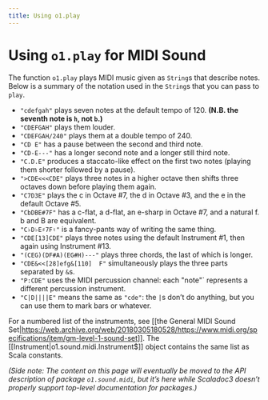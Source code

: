 ```yaml
---
title: Using o1.play
---
```


# Using `o1.play` for MIDI Sound

The function `o1.play` plays MIDI music given as `String`s that describe notes. 
Below is a summary of the notation used in the `String`s that you can pass to `play`.

- `"cdefgah"`                plays seven notes at the default tempo of 120. **(N.B. the seventh note is `h`, not `b`.)**
- `"CDEFGAH"`                plays them louder.
- `"CDEFGAH/240"`            plays them at a double tempo of 240.
- `"CD E"`                   has a pause between the second and third note.
- `"CD-E---"`                has a longer second note and a longer still third note.
- `"C.D.E"`                  produces a staccato-like effect on the first two notes (playing them shorter followed by a pause).
- `">CDE<<<CDE"`             plays three notes in a higher octave then shifts three octaves down before playing them again.
- `"C7D3E"`                  plays the c in Octave #7, the d in Octave #3, and the e in the default Octave #5.
- `"CbDBE#7F"`               has a c-flat, a d-flat, an e-sharp in Octave #7, and a natural f. b and B are equivalent.
- `"C♭D♭E♯7F♮"`              is a fancy-pants way of writing the same thing.
- `"CDE[13]CDE"`             plays three notes using the default Instrument #1, then again using Instrument #13.
- `"(CEG)(DF#A)(EG#H)---"`   plays three chords, the last of which is longer.
- `"CDE&<<[28]efg&[110]  F"` simultaneously plays the three parts separated by `&`s.
- `"P:CDE"`                  uses the MIDI percussion channel: each "note"` represents a different percussion instrument.
- `"C|D||||E"`               means the same as `"cde"`: the `|`s don’t do anything, but you can use them to mark bars or whatever.

For a numbered list of the instruments, see [[the General MIDI Sound Set|https://web.archive.org/web/20180305180528/https://www.midi.org/specifications/item/gm-level-1-sound-set]]. 
The [[Instrument|o1.sound.midi.Instrument$]] object contains the same list as Scala constants.

*(Side note: The content on this page will eventually be moved to the API description of 
package `o1.sound.midi`, but it’s here while Scaladoc3 doesn’t properly support top-level 
documentation for packages.)*
